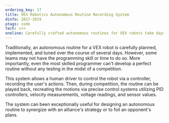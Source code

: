 ```yaml
---
ordering_key: 17
title: VEX Robotics Autonomous Routine Recording System
dinfo: 2017-2019
ptags: code
tech: c++
oneline: Carefully crafted autonomous routines for VEX robots take days to perfect. Yet sometimes, you need to generate one on the fly.
---
```

Traditionally, an autonomous routine for a VEX robot is carefully planned, implemented, and tuned over the course of several days. However, some teams may not have the programming skill or time to do so. More importantly, even the most skilled programmer can't develop a perfect routine without any testing in the midst of a competition.

This system allows a human driver to control the robot via a controller, recording the user's actions. Then, during competition, the routine can be played back, recreating the motions via precise control systems utilizing PID controllers, velocity measurements, voltage readings, and sensor values.

The system can been exceptionally useful for designing an autonomous routine to synergize with an alliance's strategy or to foil an opponent's plans.